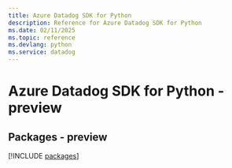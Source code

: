 ```yaml
---
title: Azure Datadog SDK for Python
description: Reference for Azure Datadog SDK for Python
ms.date: 02/11/2025
ms.topic: reference
ms.devlang: python
ms.service: datadog
---
```

# Azure Datadog SDK for Python - preview
## Packages - preview
[!INCLUDE [packages](datadog-index.md)]